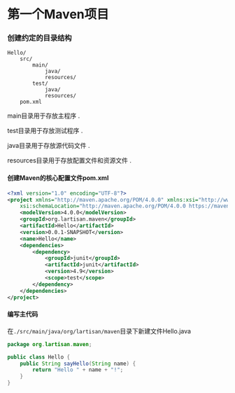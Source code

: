 # 第一个Maven项目

### 创建约定的目录结构

```
Hello/
    src/
        main/
            java/
            resources/
        test/
            java/
            resources/
    pom.xml
```

main目录用于存放主程序 .

test目录用于存放测试程序 .

java目录用于存放源代码文件 .

resources目录用于存放配置文件和资源文件 .

#### 创建Maven的核心配置文件pom.xml

```XML
<?xml version="1.0" encoding="UTF-8"?>
<project xmlns="http://maven.apache.org/POM/4.0.0" xmlns:xsi="http://www.w3.org/2001/XMLSchema-instance"
    xsi:schemaLocation="http://maven.apache.org/POM/4.0.0 https://maven.apache.org/xsd/maven-4.0.0.xsd">
    <modelVersion>4.0.0</modelVersion>
    <groupId>org.lartisan.maven</groupId>
    <artifactId>Hello</artifactId>
    <version>0.0.1-SNAPSHOT</version>
    <name>Hello</name>
    <dependencies>
        <dependency>
            <groupId>junit</groupId>
            <artifactId>junit</artifactId>
            <version>4.9</version>
            <scope>test</scope>
        </dependency>
    </dependencies>
</project>
```

#### 编写主代码

在`./src/main/java/org/lartisan/maven`目录下新建文件Hello.java

```java
package org.lartisan.maven;

public class Hello {
    public String sayHello(String name) {
        return "Hello " + name + "!";
    }
}
```




